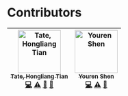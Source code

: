 # Contributors

<!-- ALL-CONTRIBUTORS-LIST:START - Do not remove or modify this section -->
<!-- prettier-ignore -->
| [<img src="https://avatars0.githubusercontent.com/u/568208?v=4" width="100px;" alt="Tate, Hongliang Tian"/><br /><sub><b>Tate, Hongliang Tian</b></sub>](https://github.com/tatetian)<br />[💻](https://github.com/occlum/libos/commits?author=tatetian "Code") [⚠️](https://github.com/occlum/libos/commits?author=tatetian "Tests") [📖](https://github.com/occlum/libos/commits?author=tatetian "Documentation") [🚧](#maintenance-tatetian "Maintenance") | [<img src="https://avatars1.githubusercontent.com/u/5778943?v=4" width="100px;" alt="Youren Shen"/><br /><sub><b>Youren Shen</b></sub>](http://yourenis.me)<br />[💻](https://github.com/occlum/libos/commits?author=Yourens "Code") [⚠️](https://github.com/occlum/libos/commits?author=Yourens "Tests") [🤔](#ideas-Yourens "Ideas, Planning, & Feedback") |
| :---: | :---: |
<!-- ALL-CONTRIBUTORS-LIST:END -->
